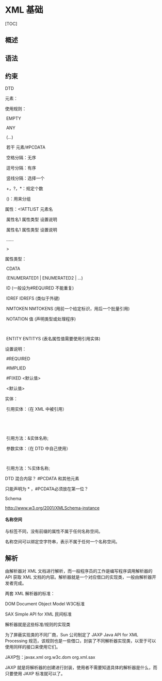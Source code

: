 # XML 基础

[TOC]

## 概述





## 语法





## 约束

DTD

元素：<!ELEMENT 元素名称 使用规则>

使用规则：

​	EMPTY

​	ANY

​	(...) 

​		若干 元素/#PCDATA

​			空格分隔：无序

​			逗号分隔：有序

​			竖线分隔：选择一个

​		+，?，*：规定个数

​		()：用来分组



属性：<!ATTLIST 元素名

​		属性名1 属性类型 设置说明

​		属性名1 属性类型 设置说明

​		……

​	    >

属性类型：

​	CDATA

​	(ENUMERATED1 | ENUMERATED2 | ...)

​	ID (一般设为#REQUIRED 不能重复)

​	IDREF IDREFS (类似于外键)

​	NMTOKEN NMTOKENS (用前一个给定标识，用后一个批量引用)

​	NOTATION 值 (声明类型或处理程序)

​		<!NOTATION 值 SYSTEM "MIME"/"URL">

​	ENTITY ENTITYS (表名属性值需要使用引用实体)

设置说明：

​	#REQUIRED

​	#IMPLIED

​	#FIXED <默认值>

​	<默认值>



实体：

​	引用实体：（在 XML 中被引用）

​		<!ENTITY 实体名称 "实体内容">

​		<!ENTITY 实体名称 SYSTEM "外部 XML 文档的 URL">

​		引用方法：&实体名称;

​	参数实体：（在 DTD 中自己使用）

​		<!ENTITY % 实体名称 "实体内容">

​		引用方法：%实体名称;



DTD 混合内容？ #PCDATA 和其他元素

只能声明为 * ，#PCDATA必须放在第一位？

Schema

http://www.w3.org/2001/XMLSchema-instance



#### 名称空间

与标签不同，没有前缀的属性不属于任何名称空间。



名称空间可以绑定空字符串，表示不属于任何一个名称空间。

## 解析

由解析器对 XML 文档进行解析，而一般程序员的工作是编写程序调用解析器的 API 获取 XML 文档的内容。解析器就是一个对应借口的实现类，一般由解析器开发者完成。

两套 XML 解析器的标准：

DOM Document Object Model W3C标准

SAX Simple API for XML 民间标准

解析器就是这些标准/规则的实现类

为了屏蔽实现类的不同厂商，Sun 公司制定了 JAXP Java API for XML Processing 规范，该规则也是一些借口，封装了不同解析器实现类，以至于可以使用同样的接口来使用它们。



JAXP包：javax.xml org.w3c.dom org.xml.sax

JAXP 就是将解析器的创建进行封装，使用者不需要知道具体的解析器是什么，而只要使用 JAXP 标准就可以了。



